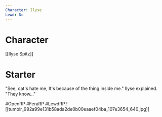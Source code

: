 ```yaml
---
Character: Ilyse
Lewd: No
---
```

# Character
[[Ilyse Spitz]]

# Starter
"See, cat's hate me, It's because of the thing inside me."  Ilyse explained. "They know..."

#OpenRP #FeraRP #LewdRP 
![[tumblr_992a99e131b58ada2de0b00eaaef04ba_107e3654_640.jpg]]